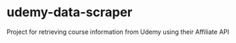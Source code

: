 # udemy-data-scraper
Project for retrieving course information from Udemy using their Affiliate API
